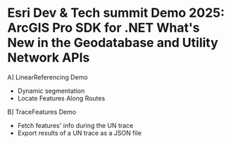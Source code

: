 # Esri Dev & Tech summit Demo 2025: ArcGIS Pro SDK for .NET What's New in the Geodatabase and Utility Network APIs

A] LinearReferencing Demo
*  Dynamic segmentation
* Locate Features Along Routes


B] TraceFeatures Demo
* Fetch features' info during the UN trace
* Export results of a UN trace as a JSON file
